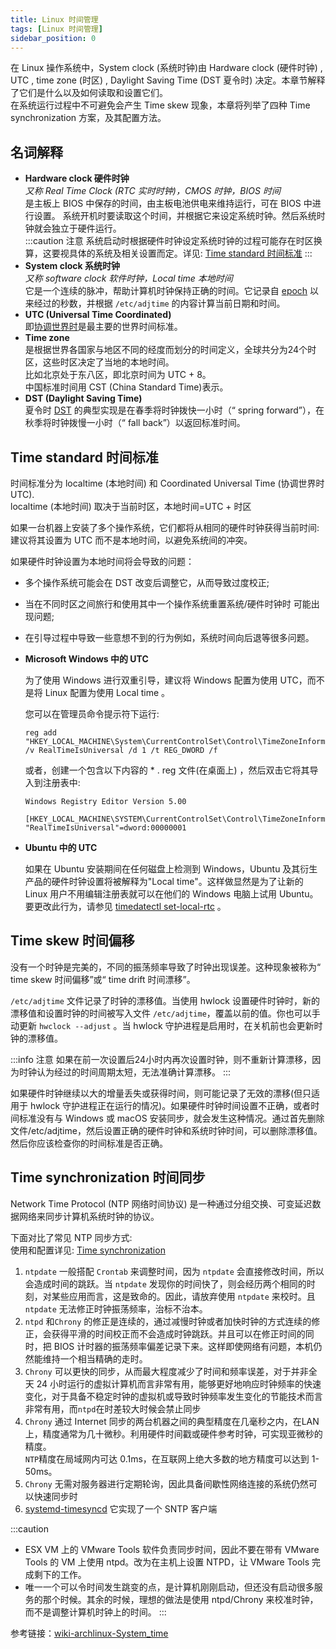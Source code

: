 ```yaml
---
title: Linux 时间管理
tags: [Linux 时间管理]
sidebar_position: 0
---
```

在 Linux 操作系统中，System clock (系统时钟)由 Hardware clock (硬件时钟) , UTC , time zone (时区) , Daylight Saving Time (DST 夏令时) 决定。本章节解释了它们是什么以及如何读取和设置它们。  
在系统运行过程中不可避免会产生 Time skew 现象，本章将列举了四种 Time synchronization 方案，及其配置方法。

## 名词解释
- **Hardware clock 硬件时钟**  
    *又称 Real Time Clock (RTC 实时时钟)，CMOS 时钟，BIOS 时间*  
	是主板上 BIOS 中保存的时间，由主板电池供电来维持运行，可在 BIOS 中进行设置。
	系统开机时要读取这个时间，并根据它来设定系统时钟。然后系统时钟就会独立于硬件运行。  
	:::caution 注意
	系统启动时根据硬件时钟设定系统时钟的过程可能存在时区换算，这要视具体的系统及相关设置而定。详见: [Time standard 时间标准](#time-standard-时间标准)
	:::
- **System clock 系统时钟**  
	*又称 software clock 软件时钟，Local time 本地时间*   
	它是一个连续的脉冲，帮助计算机时钟保持正确的时间。它记录自 [epoch](https://www.computerhope.com/jargon/e/epoch.htm) 以来经过的秒数，并根据 `/etc/adjtime` 的内容计算当前日期和时间。
- **UTC (Universal Time Coordinated)**  
  即[协调世界时](https://zh.wikipedia.org/zh-hans/%E5%8D%8F%E8%B0%83%E4%B8%96%E7%95%8C%E6%97%B6)是最主要的世界时间标准。
- **Time zone**  
	是根据世界各国家与地区不同的经度而划分的时间定义，全球共分为24个时区，这些时区决定了当地的本地时间。  
	比如北京处于东八区，即北京时间为 UTC + 8。  
    中国标准时间用 CST (China Standard Time)表示。
- **DST (Daylight Saving Time)**  
	夏令时 [DST](https://en.wikipedia.org/wiki/Daylight_saving_time) 的典型实现是在春季将时钟拨快一小时（“ spring forward”），在秋季将时钟拨慢一小时（“ fall back”）以返回标准时间。

## Time standard 时间标准

时间标准分为 localtime (本地时间) 和 Coordinated Universal Time (协调世界时 UTC).  
localtime (本地时间) 取决于当前时区，本地时间=UTC + 时区

如果一台机器上安装了多个操作系统，它们都将从相同的硬件时钟获得当前时间:  
建议将其设置为 UTC 而不是本地时间，以避免系统间的冲突。

如果硬件时钟设置为本地时间将会导致的问题：
- 多个操作系统可能会在 DST 改变后调整它，从而导致过度校正; 
- 当在不同时区之间旅行和使用其中一个操作系统重置系统/硬件时钟时 可能出现问题;
- 在引导过程中导致一些意想不到的行为例如，系统时间向后退等很多问题。


- **Microsoft Windows 中的 UTC**
  
  为了使用 Windows 进行双重引导，建议将 Windows 配置为使用 UTC，而不是将 Linux 配置为使用 Local time 。

  您可以在管理员命令提示符下运行:
  ```
  reg add "HKEY_LOCAL_MACHINE\System\CurrentControlSet\Control\TimeZoneInformation" /v RealTimeIsUniversal /d 1 /t REG_DWORD /f
  ```
  或者，创建一个包含以下内容的 * . reg 文件(在桌面上) ，然后双击它将其导入到注册表中:
  ```
  Windows Registry Editor Version 5.00

  [HKEY_LOCAL_MACHINE\SYSTEM\CurrentControlSet\Control\TimeZoneInformation]
  "RealTimeIsUniversal"=dword:00000001
  ```

- **Ubuntu 中的 UTC**
  
  如果在 Ubuntu 安装期间在任何磁盘上检测到 Windows，Ubuntu 及其衍生产品的硬件时钟设置将被解释为"Local time"。这样做显然是为了让新的 Linux 用户不用编辑注册表就可以在他们的 Windows 电脑上试用 Ubuntu。要更改此行为，请参见 [timedatectl set-local-rtc](./常用命令#timedatectl) 。

## Time skew 时间偏移

没有一个时钟是完美的，不同的振荡频率导致了时钟出现误差。这种现象被称为“ time skew 时间偏移”或“ time drift 时间漂移”。

`/etc/adjtime` 文件记录了时钟的漂移值。当使用 hwlock 设置硬件时钟时，新的漂移值和设置时钟的时间被写入文件 `/etc/adjtime`，覆盖以前的值。你也可以手动更新 `hwclock --adjust` 。当 hwlock 守护进程是启用时，在关机前也会更新时钟的漂移值。

:::info 注意
如果在前一次设置后24小时内再次设置时钟，则不重新计算漂移，因为时钟认为经过的时间周期太短，无法准确计算漂移。
:::

如果硬件时钟继续以大的增量丢失或获得时间，则可能记录了无效的漂移(但只适用于 hwlock 守护进程正在运行的情况)。如果硬件时钟时间设置不正确，或者时间标准没有与 Windows 或 macOS 安装同步，就会发生这种情况。通过首先删除文件/etc/adjtime，然后设置正确的硬件时钟和系统时钟时间，可以删除漂移值。然后你应该检查你的时间标准是否正确。

## Time synchronization 时间同步

Network Time Protocol (NTP 网络时间协议) 是一种通过分组交换、可变延迟数据网络来同步计算机系统时钟的协议。

下面对比了常见 NTP 同步方式:  
使用和配置详见: [Time synchronization](./时间同步.md)

1. `ntpdate` 一般搭配 `Crontab` 来调整时间，因为 `ntpdate` 会直接修改时间，所以会造成时间的跳跃。当 `ntpdate` 发现你的时间快了，则会经历两个相同的时刻，对某些应用而言，这是致命的。因此，请放弃使用 `ntpdate` 来校时。且 `ntpdate` 无法修正时钟振荡频率，治标不治本。
2.  `ntpd` 和`Chrony` 的修正是连续的，通过减慢时钟或者加快时钟的方式连续的修正，会获得平滑的时间校正而不会造成时钟跳跃。并且可以在修正时间的同时，把 BIOS 计时器的振荡频率偏差记录下来。这样即使网络有问题，本机仍然能维持一个相当精确的走时。
3. `Chrony` 可以更快的同步，从而最大程度减少了时间和频率误差，对于并非全天 24 小时运行的虚拟计算机而言非常有用，能够更好地响应时钟频率的快速变化，对于具备不稳定时钟的虚拟机或导致时钟频率发生变化的节能技术而言非常有用，而`ntpd`在时差较大时候会禁止同步
4. `Chrony` 通过 Internet 同步的两台机器之间的典型精度在几毫秒之内，在LAN上，精度通常为几十微秒。利用硬件时间戳或硬件参考时钟，可实现亚微秒的精度。  
   `NTP`精度在局域网内可达 0.1ms，在互联网上绝大多数的地方精度可以达到 1-50ms。
5. `Chrony` 无需对服务器进行定期轮询，因此具备间歇性网络连接的系统仍然可以快速同步时
6. [systemd-timesyncd](https://unix.stackexchange.com/questions/504381/chrony-vs-systemd-timesyncd-what-are-the-differences-and-use-cases-as-ntp-cli) 它实现了一个 SNTP 客户端

:::caution
- ESX VM 上的 VMware Tools 软件负责同步时间，因此不要在带有 VMware Tools 的 VM 上使用 ntpd。改为在主机上设置 NTPD，让 VMware Tools 完成剩下的工作。
- 唯一一个可以令时间发生跳变的点，是计算机刚刚启动，但还没有启动很多服务的那个时候。其余的时候，理想的做法是使用 ntpd/Chrony 来校准时钟，而不是调整计算机时钟上的时间。
:::


参考链接：[wiki-archlinux-System_time](https://wiki.archlinux.org/title/System_time) 